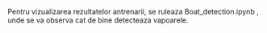 Pentru vizualizarea rezultatelor antrenarii, se ruleaza Boat_detection.ipynb , unde se va observa cat de bine detecteaza vapoarele.

